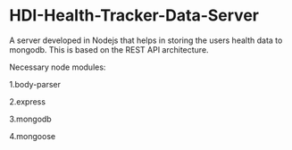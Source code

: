# HDI-Health-Tracker-Data-Server

A server developed in Nodejs that helps in storing the users health data to mongodb. This is based on the REST API architecture.

Necessary node modules:

1.body-parser 

2.express 

3.mongodb 

4.mongoose
